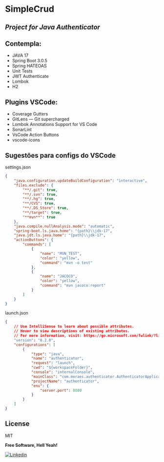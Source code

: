 # SimpleCrud
## _Project for Java Authenticator_

## Contempla:

- JAVA 17
- Spring Boot 3.0.5
- Spring HATEOAS
- Unit Tests
- JWT Authenticate
- Lombok
- H2

## Plugins VSCode:

- Coverage Gutters
- GitLens — Git supercharged
- Lombok Annotations Support for VS Code
- SonarLint
- VsCode Action Buttons
- vscode-icons

## Sugestões para configs do VSCode

settings.json
```json
{
    "java.configuration.updateBuildConfiguration": "interactive",
    "files.exclude": {
        "**/.git": true,
        "**/.svn": true,
        "**/.hg": true,
        "**/CVS": true,
        "**/.DS_Store": true,
        "**/target": true,
        "**mvn**": true
    },
    "java.compile.nullAnalysis.mode": "automatic",
    "spring-boot.ls.java.home": "{path}\\jdk-17",
    "java.jdt.ls.java.home": "{path}\\jdk-17",
    "actionButtons": {
        "commands": [
            {
                "name": "MVN_TEST",
                "color": "yellow",
                "command": "mvn -o test"
            },
            {
                "name": "JACOCO",
                "color": "yellow",
                "command": "mvn jacoco:report"
            }
        ]
    }
}
```

launch.json
``` json
{
    // Use IntelliSense to learn about possible attributes.
    // Hover to view descriptions of existing attributes.
    // For more information, visit: https://go.microsoft.com/fwlink/?linkid=830387
    "version": "0.2.0",
    "configurations": [
        {
            "type": "java",
            "name": "authenticator",
            "request": "launch",
            "cwd": "${workspaceFolder}",
            "console": "internalConsole",
            "mainClass": "com.moraes.authenticator.AuthenticatorApplication",
            "projectName": "authenticator",
            "env": {
                "server.port": 8080
            }
        }
    ]
}
```


## License

MIT

**Free Software, Hell Yeah!**

[![Linkedin](https://media.licdn.com/dms/image/C4D16AQHC7cR9vVD6Ow/profile-displaybackgroundimage-shrink_350_1400/0/1662490166630?e=1686787200&v=beta&t=1KkYwyylM7tx9nd4GE0sT4W-I1o3rU2EHJLi9c2vDTg)](https://www.linkedin.com/in/suleiman-alves-de-moraes-14b449145/)
